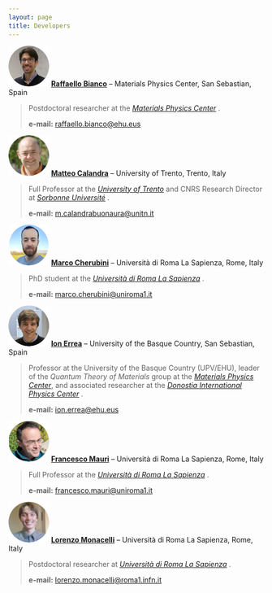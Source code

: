 ```yaml
---
layout: page
title: Developers
---
```


[![Raffaello Bianco](img/Raffaello_Bianco.jpg)](https://scholar.google.com/citations?user=YtXgXCAAAAAJ&hl=it) [**Raffaello Bianco**](https://scholar.google.com/citations?user=YtXgXCAAAAAJ&hl=it) – Materials Physics Center, San Sebastian, Spain

> Postdoctoral researcher at the [*Materials Physics Center*](https://cfm.ehu.es/eu/) .
>
>**e-mail:** raffaello.bianco@ehu.eus

[![Matteo Calandra](img/Matteo_Calandra.jpg)](https://mcalandra.github.io/) [**Matteo Calandra**](https://mcalandra.github.io/) – University of Trento, Trento, Italy

> Full Professor at the [*University of Trento*](https://www.unitn.it/) and CNRS Research Director at [*Sorbonne Université*](https://www.sorbonne-universite.fr/) .
>
>**e-mail:** m.calandrabuonaura@unitn.it

[![Marco Cherubini](img/Marco_Cherubini.png)](https://github.com/marcocherubini) [**Marco Cherubini**](https://github.com/marcocherubini) – Università di Roma La Sapienza, Rome, Italy

> PhD student at the [*Università di Roma La Sapienza*](https://www.uniroma1.it/en/pagina-strutturale/home) .
> 
>**e-mail:** marco.cherubini@uniroma1.it

[![Ion Errea](img/Ion_Errea.jpg)](https://ionerrea.wordpress.com/) [**Ion Errea**](https://ionerrea.wordpress.com/) – University of the Basque Country, San Sebastian, Spain

> Professor at the University of the Basque Country (UPV/EHU), leader of the *Quantum Theory of Materials* group at the [*Materials Physics Center*](https://cfm.ehu.es/eu/), and associated researcher at the [*Donostia International Physics Center*](http://dipc.ehu.es/index.php) .
>
>**e-mail:** ion.errea@ehu.eus

[![Francesco Mauri](img/Francesco_Mauri.jpg)](http://www2.phys.uniroma1.it/doc/mauri/) [**Francesco Mauri**](http://www2.phys.uniroma1.it/doc/mauri/) – Università di Roma La Sapienza, Rome, Italy

> Full Professor at the [*Università di Roma La Sapienza*](https://www.uniroma1.it/en/pagina-strutturale/home) .
>
>**e-mail:** francesco.mauri@uniroma1.it

[![Lorenzo Monacelli](img/Lorenzo_Monacelli.jpg)](www.lafisicadimonacelli.it) [**Lorenzo Monacelli**](www.lafisicadimonacelli.it) – Università di Roma La Sapienza, Rome, Italy

> Postdoctoral researcher at [*Università di Roma La Sapienza*](https://www.uniroma1.it/en/pagina-strutturale/home) .
>
>**e-mail:** lorenzo.monacelli@roma1.infn.it
 
